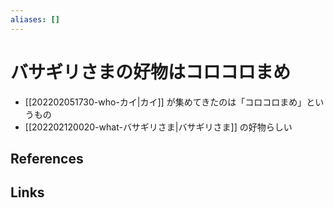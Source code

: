 ```yaml
---
aliases: []
---
```

# バサギリさまの好物はコロコロまめ

- [[202202051730-who-カイ|カイ]] が集めてきたのは「コロコロまめ」というもの
- [[202202120020-what-バサギリさま|バサギリさま]] の好物らしい

## References



## Links



